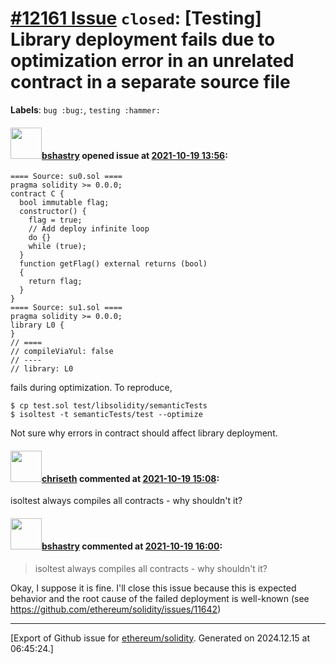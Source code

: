 # [\#12161 Issue](https://github.com/ethereum/solidity/issues/12161) `closed`: [Testing] Library deployment fails due to optimization error in an unrelated contract in a separate source file
**Labels**: `bug :bug:`, `testing :hammer:`


#### <img src="https://avatars.githubusercontent.com/u/2388185?v=4" width="50">[bshastry](https://github.com/bshastry) opened issue at [2021-10-19 13:56](https://github.com/ethereum/solidity/issues/12161):

```
==== Source: su0.sol ====
pragma solidity >= 0.0.0;
contract C {
  bool immutable flag;
  constructor() {
    flag = true;
    // Add deploy infinite loop
    do {}
    while (true);
  }
  function getFlag() external returns (bool)
  {
    return flag;
  }
}
==== Source: su1.sol ====
pragma solidity >= 0.0.0;
library L0 {
}
// ====
// compileViaYul: false
// ----
// library: L0
```

fails during optimization. To reproduce,

```
$ cp test.sol test/libsolidity/semanticTests
$ isoltest -t semanticTests/test --optimize
```

Not sure why errors in contract should affect library deployment.

#### <img src="https://avatars.githubusercontent.com/u/9073706?v=4" width="50">[chriseth](https://github.com/chriseth) commented at [2021-10-19 15:08](https://github.com/ethereum/solidity/issues/12161#issuecomment-946821918):

isoltest always compiles all contracts - why shouldn't it?

#### <img src="https://avatars.githubusercontent.com/u/2388185?v=4" width="50">[bshastry](https://github.com/bshastry) commented at [2021-10-19 16:00](https://github.com/ethereum/solidity/issues/12161#issuecomment-946869112):

> isoltest always compiles all contracts - why shouldn't it?

Okay, I suppose it is fine. I'll close this issue because this is expected behavior and the root cause of the failed deployment is well-known (see https://github.com/ethereum/solidity/issues/11642)


-------------------------------------------------------------------------------



[Export of Github issue for [ethereum/solidity](https://github.com/ethereum/solidity). Generated on 2024.12.15 at 06:45:24.]

